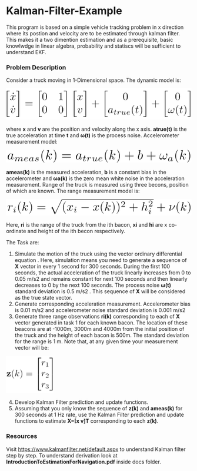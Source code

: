 # Kalman-Filter-Example

This program is based on a simple vehicle tracking problem in  x direction where its postion and velocity are to be estimated through kalman filter. This makes it a two dimention estimation and as a prerequisite, basic knowlwdge in linear algebra, probability and statiscs will be sufficient to understand EKF.

### Problem Description

Consider a truck moving in 1-Dimensional space. The dynamic model is: 

<img src="images/equation-1.PNG">


where  **x**  and  **v**  are the position and velocity along the x axis.  **atrue(t)**  is the true acceleration at time  **t**  and  **ω(t)**  is the process noise. Accelerometer measurement model:

<img src="images/equation-2.PNG" >

**ameas(k)**  is the measured acceleration, **b** is a constant bias in the accelerometer and **ωa(k)** is the zero mean white noise in the acceleration measurement. Range of the truck is measured using three becons, position of which are known. The range measurement model is:

<img src="images/equation-3.PNG">

Here,  **ri**  is the range of the truck from the  ith  bacon,  **xi**  and  **hi**  are x co-ordinate and height of the  ith  becon respectively.

The Task are:

1. Simulate the motion of the truck using the vector ordinary differential equation . Here, simulation means you need to generate a sequence of  **X**  vector in every 1 second for 300 seconds. During the first 100 seconds, the actual acceleration of the truck linearly increases from 0 to 0.05 m/s2  and remains constant for next 100 seconds and then linearly decreases to 0 by the next 100 seconds. The process noise  **ω(t)** standard deviation is 0.5 m/s2 . This sequence of  **X**  will be considered as the true state vector.
2. Generate corresponding acceleration measurement. Accelerometer bias is 0.01 m/s2  and accelerometer noise standard deviation is 0.001 m/s2
3. Generate three range observations  **ri(k)**  corresponding to each of  **X** vector generated in task 1 for each known bacon. The location of these beacons are at -1000m, 3000m and 4000m from the initial position of the truck and the height of each bacon is 500m. The standard deviation for the range is 1 m. Note that, at any given time your measurement vector will be: 
 
 <img src="images/equation-4.PNG" height="100">

4. Develop Kalman Filter prediction and update functions.
5. Assuming that you only know the sequence of  **z(k)**  and  **ameas(k)**  for 300 seconds at 1 Hz rate, use the Kalman Filter prediction and update functions to estimate **X=[x v]T** corresponding to each **z(k)**.


### Resources

Visit https://www.kalmanfilter.net/default.aspx  to understand Kalman filter step by step. To understand derivation look at **IntroductionToEstimationForNavigation.pdf** inside docs folder.
